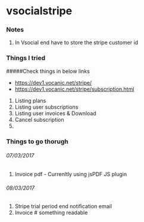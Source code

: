 # vsocialstripe

### Notes

1. In Vsocial end have to store the stripe customer id

### Things I tried

#####Check things in below links

- https://dev1.vocanic.net/stripe/
- https://dev1.vocanic.net/stripe/subscription.html

1. Listing plans
2. Listing user subscriptions
3. Listing user invoices & Download
4. Cancel subscription
5. 

### Things to go thorugh

###### 07/03/2017
1. Invoice pdf - Currenltly using jsPDF JS plugin

###### 08/03/2017
1. Stripe trial period end notification email
2. Invoice # something readable